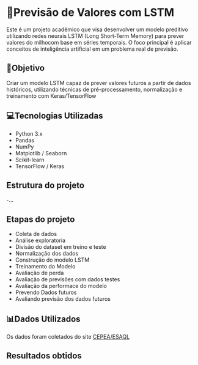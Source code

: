 # 🔮Previsão de Valores com LSTM
Este é um projeto acadêmico que visa desenvolver um modelo preditivo utilizando redes neurais LSTM (Long Short-Term Memory) para prever valores do milhocom base em séries temporais. O foco principal é aplicar conceitos de inteligência artificial em um problema real de previsão.

## 🧠Objetivo 

Criar um modelo LSTM capaz de prever valores futuros a partir de dados históricos, utilizando técnicas de pré-processamento, normalização e treinamento com Keras/TensorFlow

## 💻Tecnologias Utilizadas

- Python 3.x
- Pandas
- NumPy
- Matplotlib / Seaborn
- Scikit-learn
- TensorFlow / Keras

## Estrutura do projeto

-...

## Etapas do projeto

- Coleta de dados
- Análise exploratoria
- Divisão do dataset em treino e teste
- Normalização dos dados
- Construção do modelo LSTM
- Treinamento do Modelo
- Avaliação de perda
- Avaliação de previsões com dados testes
- Avaliação da performace do modelo
- Prevendo Dados futuros
- Avaliando previsão dos dados futuros

## 📊Dados Utilizados
Os dados foram coletados do site [CEPEA/ESAQL](https://www.cepea.org.br/br/indicador/milho.aspx)

## Resultados obtidos
